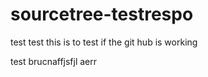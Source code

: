 # sourcetree-testrespo

test test this is to test if the git hub is working

test brucnaffjsfjl aerr